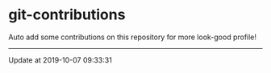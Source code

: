 # git-contributions

Auto add some contributions on this repository for more look-good profile!

---

Update at 2019-10-07 09:33:31
